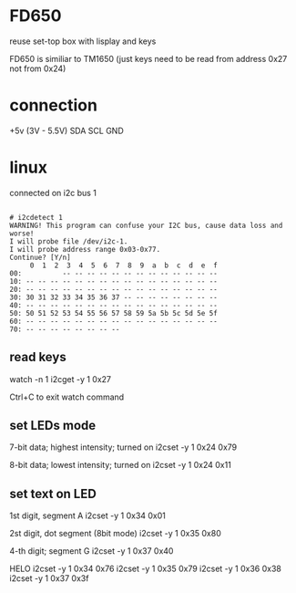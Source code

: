 # FD650
reuse set-top box with lisplay and keys

FD650 is similiar to TM1650 (just keys need to be read from address 0x27 not from 0x24)

# connection

+5v (3V - 5.5V)
SDA
SCL
GND

# linux

connected on i2c bus 1


<code>
# i2cdetect 1                
WARNING! This program can confuse your I2C bus, cause data loss and worse!
I will probe file /dev/i2c-1.
I will probe address range 0x03-0x77.
Continue? [Y/n] 
     0  1  2  3  4  5  6  7  8  9  a  b  c  d  e  f
00:          -- -- -- -- -- -- -- -- -- -- -- -- -- 
10: -- -- -- -- -- -- -- -- -- -- -- -- -- -- -- -- 
20: -- -- -- -- -- -- -- -- -- -- -- -- -- -- -- -- 
30: 30 31 32 33 34 35 36 37 -- -- -- -- -- -- -- -- 
40: -- -- -- -- -- -- -- -- -- -- -- -- -- -- -- -- 
50: 50 51 52 53 54 55 56 57 58 59 5a 5b 5c 5d 5e 5f 
60: -- -- -- -- -- -- -- -- -- -- -- -- -- -- -- -- 
70: -- -- -- -- -- -- -- --                         
</code>

## read keys
watch -n 1 i2cget -y 1 0x27

Ctrl+C to exit watch command

## set LEDs mode

7-bit data; highest intensity; turned on
i2cset -y 1 0x24 0x79

8-bit data; lowest intensity; turned on
i2cset -y 1 0x24 0x11


## set text on LED

1st digit, segment A
i2cset -y 1 0x34 0x01

2st digit, dot segment (8bit mode)
i2cset -y 1 0x35 0x80

4-th digit; segment G
i2cset -y 1 0x37 0x40

HELO
i2cset -y 1 0x34 0x76
i2cset -y 1 0x35 0x79
i2cset -y 1 0x36 0x38
i2cset -y 1 0x37 0x3f
